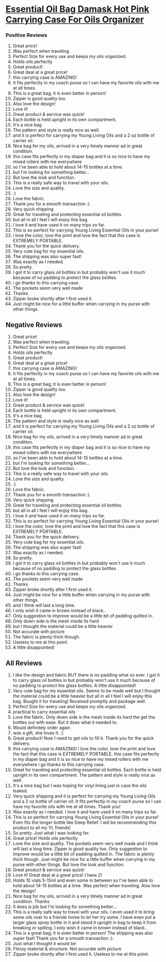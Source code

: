 # [Essential Oil Bag Damask Hot Pink Carrying Case For Oils Organizer](https://products.checkmycream.com/products/Essential-Oil-Bag-Damask-Hot-Pink-Carrying-Case-For-Oils-Organizer.html)

### Positive Reviews

<ol>
      <li>Great price!</li>
      <li>Was perfect when traveling.</li>
      <li>Perfect Size for every use and keeps my oils organized.</li>
      <li>Holds oils perfectly</li>
      <li>Great product!</li>
      <li>Great deal at a great price!</li>
      <li>this carrying case is AMAZING!</li>
      <li>It fits perfectly in my coach purse so I can have my favorite oils with me at all times.</li>
      <li>This is a great bag; it is even better in person!</li>
      <li>Zipper is good quality too.  </li>
      <li>Also love the design!</li>
      <li>Love it!</li>
      <li>Great product &amp; service was quick!</li>
      <li>Each bottle is held upright in its own compartment.</li>
      <li>It&#x27;s a nice bag</li>
      <li>The pattern and style is really nice as well.</li>
      <li>and it is perfect for carrying my Young Living Oils and a 2 oz bottle of carrier oil.</li>
      <li>Nice bag for my oils, arrived in a very timely manner ad in great condition.</li>
      <li>this case fits perfectly in my diaper bag and it is so nice to have my mixed rollers with me everywhere</li>
      <li>so I&#x27;ve been able to hold about 14-15 bottles at a time.</li>
      <li>but I&#x27;m looking for something better...</li>
      <li>But love the look and function.</li>
      <li>This is a really safe way to travel with your oils.</li>
      <li>Love the size and quality.  </li>
      <li>:)</li>
      <li>Love the fabric.</li>
      <li>Thank you for a smooth transaction :).</li>
      <li>Very quick shipping</li>
      <li>Great for traveling and protecting essential oil bottles.</li>
      <li>but all in all I feel I will enjoy this bag.  </li>
      <li>I love it and have used it on many trips so far.</li>
      <li>This is so perfect for carrying Young Living Essential Oils in your purse!  </li>
      <li>i love the color, love the print and love the fact that this case is EXTREMELY PORTABLE.</li>
      <li>Thank you for the quick delivery.</li>
      <li>Very cute bag for my essential oils.  </li>
      <li>The shipping was also super fast!</li>
      <li>Was exactly as I needed.</li>
      <li>So pretty.</li>
      <li>I got it to carry glass oil bottles in but probably won&#x27;t use it much because of no padding to protect the glass bottles.</li>
      <li>i go thanks to this carrying case.</li>
      <li>The pockets seem very well made</li>
      <li>Thanks</li>
      <li>Zipper broke shortly after I first used it.</li>
      <li>Just might be nice for a little buffer when carrying in my purse with other things.  </li>
</ol>


<h2>Negative Reviews</h2>
<ol>
<li> Great price!</li>
<li> Was perfect when traveling.</li>
<li> Perfect Size for every use and keeps my oils organized.</li>
<li> Holds oils perfectly</li>
<li> Great product!</li>
<li> Great deal at a great price!</li>
<li> this carrying case is AMAZING!</li>
<li> It fits perfectly in my coach purse so I can have my favorite oils with me at all times.</li>
<li> This is a great bag; it is even better in person!</li>
<li> Zipper is good quality too.  </li>
<li> Also love the design!</li>
<li> Love it!</li>
<li> Great product &amp; service was quick!</li>
<li> Each bottle is held upright in its own compartment.</li>
<li> It&#x27;s a nice bag</li>
<li> The pattern and style is really nice as well.</li>
<li> and it is perfect for carrying my Young Living Oils and a 2 oz bottle of carrier oil.</li>
<li> Nice bag for my oils, arrived in a very timely manner ad in great condition.</li>
<li> this case fits perfectly in my diaper bag and it is so nice to have my mixed rollers with me everywhere</li>
<li> so I&#x27;ve been able to hold about 14-15 bottles at a time.</li>
<li> but I&#x27;m looking for something better...</li>
<li> But love the look and function.</li>
<li> This is a really safe way to travel with your oils.</li>
<li> Love the size and quality.  </li>
<li> :)</li>
<li> Love the fabric.</li>
<li> Thank you for a smooth transaction :).</li>
<li> Very quick shipping</li>
<li> Great for traveling and protecting essential oil bottles.</li>
<li> but all in all I feel I will enjoy this bag.  </li>
<li> I love it and have used it on many trips so far.</li>
<li> This is so perfect for carrying Young Living Essential Oils in your purse!  </li>
<li> i love the color, love the print and love the fact that this case is EXTREMELY PORTABLE.</li>
<li> Thank you for the quick delivery.</li>
<li> Very cute bag for my essential oils.  </li>
<li> The shipping was also super fast!</li>
<li> Was exactly as I needed.</li>
<li> So pretty.</li>
<li> I got it to carry glass oil bottles in but probably won&#x27;t use it much because of no padding to protect the glass bottles.</li>
<li> i go thanks to this carrying case.</li>
<li> The pockets seem very well made</li>
<li> Thanks</li>
<li> Zipper broke shortly after I first used it.</li>
<li> Just might be nice for a little buffer when carrying in my purse with other things.  </li>
<li> and I think will last a long time.  </li>
<li> I only wish it came in brown instead of black..</li>
<li> Only suggestion to Improve would be a little bit of padding quilted in.  </li>
<li> Only down side is the mesh inside its hard</li>
<li> but I thought the material could be a little heavier</li>
<li> Not accurate with picture</li>
<li> The fabric is plenty thick though.  </li>
<li> Useless to me at this point.</li>
<li> A little disappointed!</li>
</ol>

<h2>All Reviews</h2>

<ol>
    <li> I like the design and fabric BUT there is no padding what so ever. I got it to carry glass oil bottles in but probably won&#x27;t use it much because of no padding to protect the glass bottles. A little disappointed!</li>
    <li> Very cute bag for my essential oils.  Seems to be made well but I thought the material could be a little heavier but all in all I feel I will enjoy this bag.  Bought it for traveling!  Received promptly and package well.</li>
    <li> Perfect Size for every use and keeps my oils organized.</li>
    <li> practical to carry essential oils</li>
    <li> Love the fabric. Only down side is the mesh inside its hard the get the bottles out with ease. But it does what it needed to.</li>
    <li> Would definitely order again</li>
    <li> was a gift, she loves it.  :)</li>
    <li> Great product! Now I need to get oils to fill it. Thank you for the quick delivery.</li>
    <li> this carrying case is AMAZING! i love the color, love the print and love the fact that this case is EXTREMELY PORTABLE. this case fits perfectly in my diaper bag and it is so nice to have my mixed rollers with me everywhere i go thanks to this carrying case.</li>
    <li> Great for traveling and protecting essential oil bottles. Each bottle is held upright in its own compartment. The pattern and style is really nice as well.</li>
    <li> It&#x27;s a nice bag but I was hoping for vinyl lining just in case the oils leaked.</li>
    <li> Very quick shipping and it is perfect for carrying my Young Living Oils and a 2 oz bottle of carrier oil. It fits perfectly in my coach purse so I can have my favorite oils with me at all times. Thank you!</li>
    <li> Was exactly as I needed. I love it and have used it on many trips so far.</li>
    <li> This is so perfect for carrying Young Living Essential Oils in your purse!  Even fits the longer bottle like Deep Relief.  I will be recommending this product to all my YL friends!</li>
    <li> So pretty. Just what I was looking for.</li>
    <li> Great price! Holds oils perfectly</li>
    <li> Love the size and quality.  The pockets seem very well made and I think will last a long time.  Zipper is good quality too.  Only suggestion to Improve would be a little bit of padding quilted in.  The fabric is plenty thick though.  Just might be nice for a little buffer when carrying in my purse with other things.  But love the look and function.</li>
    <li> Great product &amp; service was quick!</li>
    <li> Love it! Great deal at a great price! I have 2!</li>
    <li> Holds 10 vials 5-15ml and even some in between so I&#x27;ve been able to hold about 14-15 bottles at a time. Was perfect when traveling. Also love the design!</li>
    <li> Nice bag for my oils, arrived in a very timely manner ad in great condition. Thanks</li>
    <li> It does is job but I&#x27;m looking for something better...</li>
    <li> This is a really safe way to travel with your oils. I even used it to bring some oils over to a friends home to let her try some. I have even put a larger glass spray bottle in it and stood it upright in bag to keep it from breaking or spilling.  I only wish it came in brown instead of black..</li>
    <li> This is a great bag; it is even better in person! The shipping was also super fast! Thank you for a smooth transaction :).</li>
    <li> Just what I thought it would be</li>
    <li> Flimsy material &amp; structure. Not accurate with picture</li>
    <li> Zipper broke shortly after I first used it. Useless to me at this point.</li>
</ol>




